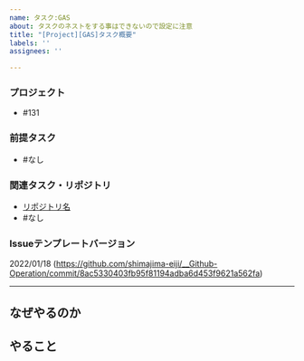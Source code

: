 ```yaml
---
name: タスク:GAS
about: タスクのネストをする事はできないので設定に注意
title: "[Project][GAS]タスク概要"
labels: ''
assignees: ''

---
```


### プロジェクト
- #131

### 前提タスク
- #なし

### 関連タスク・リポジトリ
-  [リポジトリ名](https://github.com/shimajima-eiji/)
- #なし

### Issueテンプレートバージョン
2022/01/18 (https://github.com/shimajima-eiji/__Github-Operation/commit/8ac5330403fb95f81194adba6d453f9621a562fa)

---

## なぜやるのか


## やること

